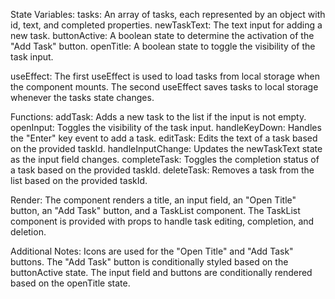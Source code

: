 State Variables:
tasks: An array of tasks, each represented by an object with id, text, and completed properties.
newTaskText: The text input for adding a new task.
buttonActive: A boolean state to determine the activation of the "Add Task" button.
openTitle: A boolean state to toggle the visibility of the task input.

useEffect:
The first useEffect is used to load tasks from local storage when the component mounts.
The second useEffect saves tasks to local storage whenever the tasks state changes.

Functions:
addTask: Adds a new task to the list if the input is not empty.
openInput: Toggles the visibility of the task input.
handleKeyDown: Handles the "Enter" key event to add a task.
editTask: Edits the text of a task based on the provided taskId.
handleInputChange: Updates the newTaskText state as the input field changes.
completeTask: Toggles the completion status of a task based on the provided taskId.
deleteTask: Removes a task from the list based on the provided taskId.

Render:
The component renders a title, an input field, an "Open Title" button, an "Add Task" button, and a TaskList component.
The TaskList component is provided with props to handle task editing, completion, and deletion.

Additional Notes:
Icons are used for the "Open Title" and "Add Task" buttons.
The "Add Task" button is conditionally styled based on the buttonActive state.
The input field and buttons are conditionally rendered based on the openTitle state.